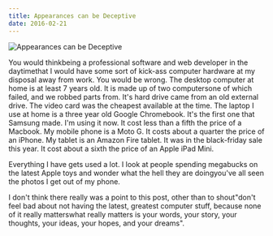 ```yaml
---
title: Appearances can be Deceptive
date: 2016-02-21
---
```


![Appearances can be Deceptive](https://source.unsplash.com/7QCBakMyDCE/1600x900)

You would thinkbeing a professional software and web developer in the daytimethat I would have some sort of kick-ass computer hardware at my disposal away from work. You would be wrong. The desktop computer at home is at least 7 years old. It is made up of two computersone of which failed, and we robbed parts from. It's hard drive came from an old external drive. The video card was the cheapest available at the time. The laptop I use at home is a three year old Google Chromebook. It's the first one that Samsung made. I'm using it now. It cost less than a fifth the price of a Macbook. My mobile phone is a Moto G. It costs about a quarter the price of an iPhone. My tablet is an Amazon Fire tablet. It was in the black-friday sale this year. It cost about a sixth the price of an Apple iPad Mini.

Everything I have gets used a lot. I look at people spending megabucks on the latest Apple toys and wonder what the hell they are doingyou've all seen the photos I get out of my phone.

I don't think there really was a point to this post, other than to shout"don't feel bad about not having the latest, greatest computer stuff, because none of it really matterswhat really matters is your words, your story, your thoughts, your ideas, your hopes, and your dreams".